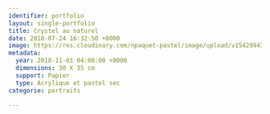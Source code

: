 ```yaml
---
identifier: portfolio
layout: single-portfolio
title: Crystel au naturel
date: 2018-07-24 16:32:50 +0000
image: https://res.cloudinary.com/npaquet-pastel/image/upload/v1542994395/Version-2-20.jpg
metadata:
  year: 2018-11-01 04:00:00 +0000
  dimensions: 30 X 35 cm
  support: Papier
  type: Acrylique et pastel sec
categorie: portraits

---
```


